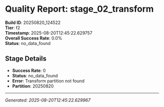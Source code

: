 # Quality Report: stage_02_transform

**Build ID**: 20250820_124522  
**Tier**: f2  
**Timestamp**: 2025-08-20T12:45:22.629757  
**Overall Success Rate**: 0.0%  
**Status**: no_data_found

## Stage Details

- **Success Rate**: 0
- **Status**: no_data_found
- **Error**: Transform partition not found
- **Partition**: 20250820

---
*Generated: 2025-08-20T12:45:22.629967*
